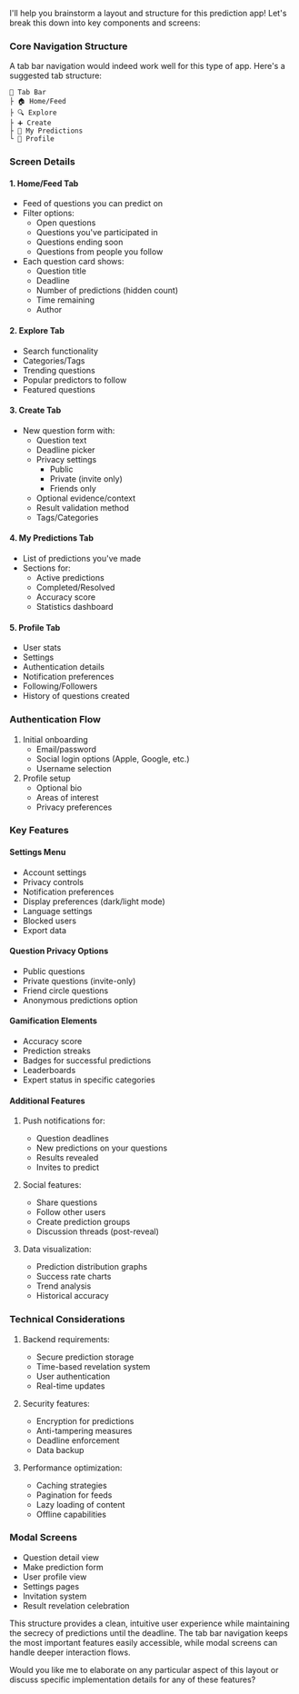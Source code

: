 I'll help you brainstorm a layout and structure for this prediction app! Let's break this down into key components and screens:

### Core Navigation Structure
A tab bar navigation would indeed work well for this type of app. Here's a suggested tab structure:

```
📱 Tab Bar
├ 🏠 Home/Feed
├ 🔍 Explore
├ ➕ Create
├ 🎯 My Predictions
└ 👤 Profile
```

### Screen Details

#### 1. Home/Feed Tab
- Feed of questions you can predict on
- Filter options:
  - Open questions
  - Questions you've participated in
  - Questions ending soon
  - Questions from people you follow
- Each question card shows:
  - Question title
  - Deadline
  - Number of predictions (hidden count)
  - Time remaining
  - Author

#### 2. Explore Tab
- Search functionality
- Categories/Tags
- Trending questions
- Popular predictors to follow
- Featured questions

#### 3. Create Tab
- New question form with:
  - Question text
  - Deadline picker
  - Privacy settings
    - Public
    - Private (invite only)
    - Friends only
  - Optional evidence/context
  - Result validation method
  - Tags/Categories

#### 4. My Predictions Tab
- List of predictions you've made
- Sections for:
  - Active predictions
  - Completed/Resolved
  - Accuracy score
  - Statistics dashboard

#### 5. Profile Tab
- User stats
- Settings
- Authentication details
- Notification preferences
- Following/Followers
- History of questions created

### Authentication Flow
1. Initial onboarding
   - Email/password
   - Social login options (Apple, Google, etc.)
   - Username selection
2. Profile setup
   - Optional bio
   - Areas of interest
   - Privacy preferences

### Key Features

#### Settings Menu
- Account settings
- Privacy controls
- Notification preferences
- Display preferences (dark/light mode)
- Language settings
- Blocked users
- Export data

#### Question Privacy Options
- Public questions
- Private questions (invite-only)
- Friend circle questions
- Anonymous predictions option

#### Gamification Elements
- Accuracy score
- Prediction streaks
- Badges for successful predictions
- Leaderboards
- Expert status in specific categories

#### Additional Features
1. Push notifications for:
   - Question deadlines
   - New predictions on your questions
   - Results revealed
   - Invites to predict

2. Social features:
   - Share questions
   - Follow other users
   - Create prediction groups
   - Discussion threads (post-reveal)

3. Data visualization:
   - Prediction distribution graphs
   - Success rate charts
   - Trend analysis
   - Historical accuracy

### Technical Considerations
1. Backend requirements:
   - Secure prediction storage
   - Time-based revelation system
   - User authentication
   - Real-time updates

2. Security features:
   - Encryption for predictions
   - Anti-tampering measures
   - Deadline enforcement
   - Data backup

3. Performance optimization:
   - Caching strategies
   - Pagination for feeds
   - Lazy loading of content
   - Offline capabilities

### Modal Screens
- Question detail view
- Make prediction form
- User profile view
- Settings pages
- Invitation system
- Result revelation celebration

This structure provides a clean, intuitive user experience while maintaining the secrecy of predictions until the deadline. The tab bar navigation keeps the most important features easily accessible, while modal screens can handle deeper interaction flows.

Would you like me to elaborate on any particular aspect of this layout or discuss specific implementation details for any of these features?